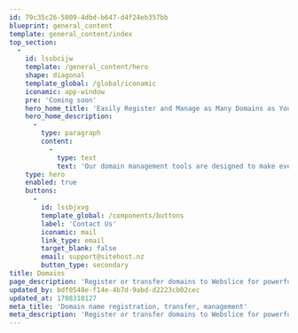 ```yaml
---
id: 79c35c26-5009-4dbd-b647-d4f24eb357bb
blueprint: general_content
template: general_content/index
top_section:
  -
    id: lssbcijw
    template: /general_content/hero
    shape: diagonal
    template_global: /global/iconamic
    iconamic: app-window
    pre: 'Coming soon'
    hero_home_title: 'Easily Register and Manage as Many Domains as You Need'
    hero_home_description:
      -
        type: paragraph
        content:
          -
            type: text
            text: 'Our domain management tools are designed to make everything easy - from renewal to DNS - whether you have one domain or 1,000.'
    type: hero
    enabled: true
    buttons:
      -
        id: lssbjxvg
        template_global: /components/buttons
        label: 'Contact Us'
        iconamic: mail
        link_type: email
        target_blank: false
        email: support@sitehost.nz
        button_type: secondary
title: Domains
page_description: 'Register or transfer domains to Webslice for powerful bulk domain management tools, competitive pricing, reliable DNS, and professional service.'
updated_by: bdf0548e-f14e-4b7d-9abd-d2223cb02cec
updated_at: 1708310127
meta_title: 'Domain name registration, transfer, management'
meta_description: 'Register or transfer domains to Webslice for powerful bulk domain management tools, competitive pricing, reliable DNS, and professional service.'
---
```

